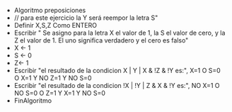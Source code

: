 * Algoritmo preposiciones
* // para este ejercicio la Y será reempor la letra S"
* Definir X,S,Z Como ENTERO
* Escribir " Se asigno para la letra X el valor de 1, la S el valor de cero, y la Z el valor de 1. El uno significa verdadero y el cero es falso"
* X <- 1
* S <- 0
* Z<-  1
* Escribir "el resultado de la condicion X | Y | X & !Z & !Y es:", X=1 O S=0 O X=1 Y NO Z=1 Y NO S=0
* Escribir "el resultado de la condicion !X | !Y | Z & X & !Y es:", NO X=1 O NO S=0 O Z=1 Y X=1 Y NO S=0
* FinAlgoritmo
